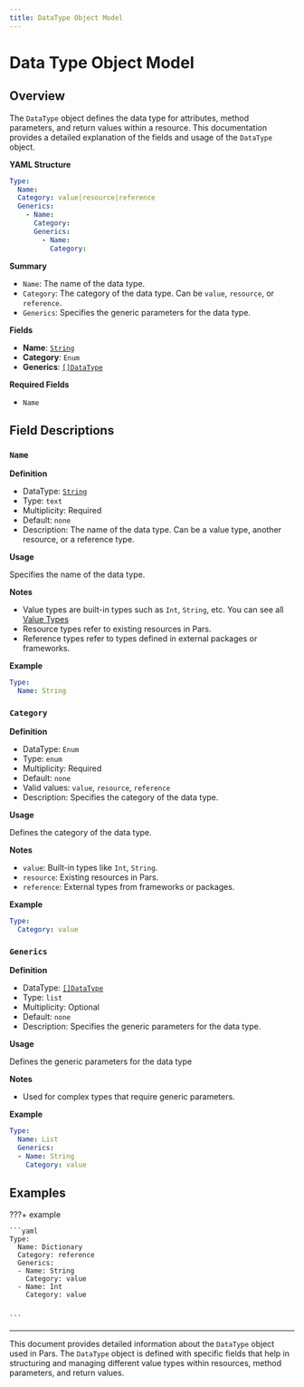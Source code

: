 ```yaml
---
title: DataType Object Model
---
```


# Data Type Object Model


## Overview

The `DataType` object defines the data type for attributes, method parameters, and return values within a resource. This documentation provides a detailed explanation of the fields and usage of the `DataType` object.

**YAML Structure**

```yaml
Type:
  Name: 
  Category: value|resource|reference
  Generics:
    - Name: 
      Category: 
      Generics:
        - Name: 
          Category: 

```

**Summary**

* `Name`: The name of the data type.
* `Category`: The category of the data type. Can be `value`, `resource`, or `reference`.
* `Generics`: Specifies the generic parameters for the data type.




**Fields**

* **Name**: [`String`][String]
* **Category**: `Enum`
* **Generics**: [`[]DataType`](#data-type-object-model)


**Required Fields**

* `Name`


## Field Descriptions

### `Name`

**Definition**

* DataType: [`String`][String]
* Type: `text`
* Multiplicity: Required
* Default: `none`
* Description: The name of the data type. Can be a value type, another resource, or a reference type.


**Usage**

Specifies the name of the data type.



**Notes**

* Value types are built-in types such as `Int`, `String`, etc. You can see all [Value Types](../../../references/value-types.md)
* Resource types refer to existing resources in Pars.
* Reference types refer to types defined in external packages or frameworks.

**Example**

```yaml
Type:
  Name: String
```






### `Category`

**Definition**

* DataType: `Enum`
* Type: `enum`
* Multiplicity: Required
* Default: `none`
* Valid values: `value`, `resource`, `reference`
* Description: Specifies the category of the data type.


**Usage**

Defines the category of the data type.



**Notes**

* `value`: Built-in types like `Int`, `String`.
* `resource`: Existing resources in Pars.
* `reference`: External types from frameworks or packages.

**Example**

```yaml
Type:
  Category: value
```






### `Generics`

**Definition**

* DataType: [`[]DataType`](#data-type-object-model)
* Type: `list`
* Multiplicity: Optional
* Default: `none`
* Description: Specifies the generic parameters for the data type.

**Usage**

Defines the generic parameters for the data type

**Notes**

* Used for complex types that require generic parameters.


**Example**

```yaml
Type:
  Name: List
  Generics:
  - Name: String
    Category: value

```







## Examples

???+ example


    ```yaml
    Type:
      Name: Dictionary
      Category: reference
      Generics:
      - Name: String
        Category: value
      - Name: Int
        Category: value


    ```

---
This document provides detailed information about the `DataType` object used in Pars. The `DataType` object is defined with specific fields that help in structuring and managing different value types within resources, method parameters, and return values.








<!-- Additional links -->

[String]: ../../../references/value-types.md#string